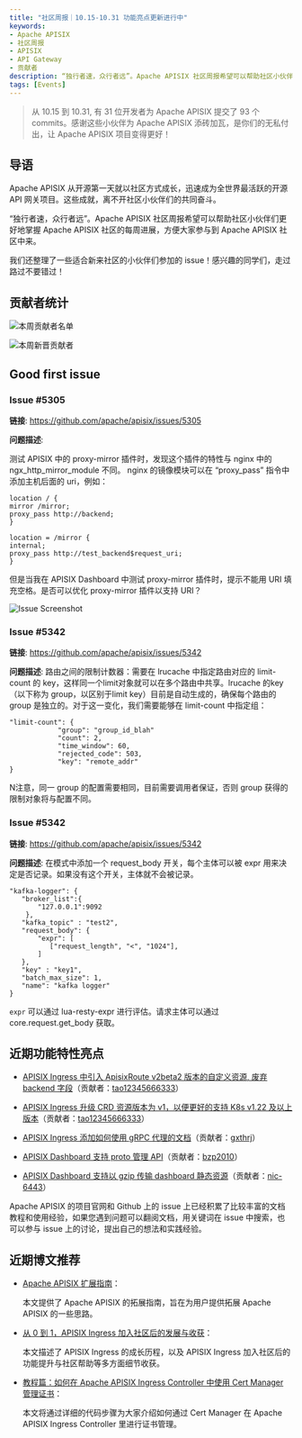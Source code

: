 ```yaml
---
title: "社区周报｜10.15-10.31 功能亮点更新进行中"
keywords: 
- Apache APISIX
- 社区周报
- APISIX
- API Gateway
- 贡献者
description: “独行者速，众行者远”。Apache APISIX 社区周报希望可以帮助社区小伙伴们更好地掌握 Apache APISIX 社区的每周进展，方便大家参与到 Apache APISIX 社区中来。
tags: [Events]
---
```


> 从 10.15 到 10.31, 有 31 位开发者为 Apache APISIX 提交了 93 个 commits。感谢这些小伙伴为 Apache APISIX 添砖加瓦，是你们的无私付出，让 Apache APISIX 项目变得更好！

<!--truncate-->

## 导语

Apache APISIX 从开源第一天就以社区方式成长，迅速成为全世界最活跃的开源 API 网关项目。这些成就，离不开社区小伙伴们的共同奋斗。

“独行者速，众行者远”。Apache APISIX 社区周报希望可以帮助社区小伙伴们更好地掌握 Apache APISIX 社区的每周进展，方便大家参与到 Apache APISIX 社区中来。

我们还整理了一些适合新来社区的小伙伴们参加的 issue！感兴趣的同学们，走过路过不要错过！

## 贡献者统计

![本周贡献者名单](https://static.apiseven.com/202108/1635733917405-d05ace3d-614a-4e82-bc6b-6a941a2d2281.png)

![本周新晋贡献者](https://static.apiseven.com/202108/1635733917418-d6571655-be42-4819-a9bd-1440d69f4877.31)

## Good first issue

### Issue #5305

**链接**: https://github.com/apache/apisix/issues/5305

**问题描述**: 

测试 APISIX 中的 proxy-mirror 插件时，发现这个插件的特性与 nginx 中的 ngx_http_mirror_module 不同。 nginx 的镜像模块可以在 “proxy_pass” 指令中添加主机后面的 uri，例如：

```
location / {
mirror /mirror;
proxy_pass http://backend;
}

location = /mirror {
internal;
proxy_pass http://test_backend$request_uri;
}
```

但是当我在 APISIX Dashboard 中测试 proxy-mirror 插件时，提示不能用 URI 填充空格。是否可以优化 proxy-mirror 插件以支持 URI？

![Issue Screenshot](https://static.apiseven.com/202108/1635734126653-8fe4c1e7-5b9a-4e78-b747-fb30cbae7f36.png)

### Issue #5342

**链接**: https://github.com/apache/apisix/issues/5342

**问题描述**: 路由之间的限制计数器：需要在 lrucache 中指定路由对应的 limit-count 的 key，这样同一个limit对象就可以在多个路由中共享。lrucache 的key（以下称为 group，以区别于limit key）目前是自动生成的，确保每个路由的 group 是独立的。对于这一变化，我们需要能够在 limit-count 中指定组：

```
"limit-count": {
            "group": "group_id_blah"
            "count": 2,
            "time_window": 60,
            "rejected_code": 503,
            "key": "remote_addr"
}
```

N注意，同一 group 的配置需要相同，目前需要调用者保证，否则 group 获得的限制对象将与配置不同。

### Issue #5342

**链接**: https://github.com/apache/apisix/issues/5342

**问题描述**: 在模式中添加一个 request_body 开关，每个主体可以被 expr 用来决定是否记录。如果没有这个开关，主体就不会被记录。

```
"kafka-logger": {
   "broker_list":{
       "127.0.0.1":9092
    },
   "kafka_topic" : "test2",
   "request_body": {
       "expr": [
          ["request_length", "<", "1024"],
       ]
   },
   "key" : "key1",
   "batch_max_size": 1,
   "name": "kafka logger"
}
```

`expr` 可以通过 lua-resty-expr 进行评估。请求主体可以通过 core.request.get_body 获取。

## 近期功能特性亮点

- [APISIX Ingress 中引入 ApisixRoute v2beta2 版本的自定义资源, 废弃 backend 字段](https://github.com/apache/apisix-ingress-controller/pull/698)（贡献者：[tao12345666333](https://github.com/tao12345666333)）

- [APISIX Ingress 升级 CRD 资源版本为 v1，以便更好的支持 K8s v1.22 及以上版本](https://github.com/apache/apisix-ingress-controller/pull/697)（贡献者：[tao12345666333](https://github.com/tao12345666333)）

- [APISIX Ingress 添加如何使用 gRPC 代理的文档](https://github.com/apache/apisix-ingress-controller/pull/699)（贡献者：[gxthrj](https://github.com/gxthrj)）

- [APISIX Dashboard 支持 proto 管理 API](https://github.com/apache/apisix-dashboard/pull/2099)（贡献者：[bzp2010](https://github.com/bzp2010)）

- [APISIX Dashboard 支持以 gzip 传输 dashboard 静态资源](https://github.com/apache/apisix-dashboard/pull/2178)（贡献者：[nic-6443](https://github.com/nic-6443)）

Apache APISIX 的项目官网和 Github 上的 issue 上已经积累了比较丰富的文档教程和使用经验，如果您遇到问题可以翻阅文档，用关键词在 issue 中搜索，也可以参与 issue 上的讨论，提出自己的想法和实践经验。

## 近期博文推荐

- [Apache APISIX 扩展指南](https://apisix.apache.org/zh/blog/2021/10/29/Extension-guide/)：

  本文提供了 Apache APISIX 的拓展指南，旨在为用户提供拓展 Apache APISIX 的一些思路。

- [从 0 到 1，APISIX Ingress 加入社区后的发展与收获](https://apisix.apache.org/zh/blog/2021/10/26/APISIX-Ingress/)：

  本文描述了 APISIX Ingress 的成长历程，以及 APISIX Ingress 加入社区后的功能提升与社区帮助等多方面细节收获。

- [教程篇：如何在 Apache APISIX Ingress Controller 中使用 Cert Manager 管理证书](https://apisix.apache.org/zh/blog/2021/10/22/cert-manager-in-ingress/)：

  本文将通过详细的代码步骤为大家介绍如何通过 Cert Manager 在 Apache APISIX Ingress Controller 里进行证书管理。
